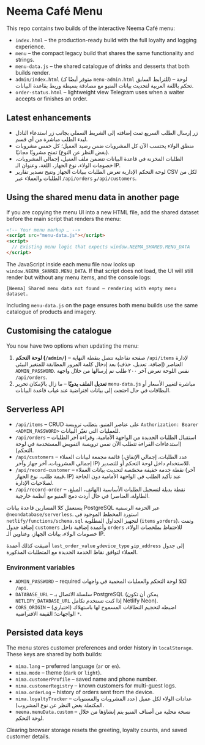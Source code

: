 # Neema Café Menu

This repo contains two builds of the interactive Neema Café menu:

- `index.html` – the production-ready build with the full loyalty and logging experience.
- `menu` – the compact legacy build that shares the same functionality and strings.
- `menu-data.js` – the shared catalogue of drinks and desserts that both builds render.
- `admin/index.html` (متوفر أيضًا كـ `menu-admin.html` للترابط السابق) – لوحة تحكم باللغة العربية لتحديث بيانات المنيو مع مصادقة بسيطة وربط بقاعدة البيانات.
- `order-status.html` – lightweight view Telegram uses when a waiter accepts or finishes an order.

## Latest enhancements

- زر إرسال الطلب السريع تمت إضافته إلى الشريط السفلي بجانب زر استدعاء النادل لبدء الطلب مباشرة من أي قسم.
- منطق الولاء يحتسب الآن كل المشروبات ضمن رصيد العميل؛ كل خمس مشروبات (بغض النظر عن النوع) تمنح مشروبًا مجانيًا.
- الطلبات المخزنة في قاعدة البيانات تتضمن ملف العميل، إجمالي المشروبات، خصومات الولاء، نوع الجهاز، اللغة، وعنوان الـ IP.
- لوحة التحكم الإدارية تعرض الطلبات ببيانات الجهاز وتتيح تصدير تقارير CSV لكل من الطلبات والعملاء عبر `/api/orders` و`/api/customers`.

## Using the shared menu data in another page

If you are copying the menu UI into a new HTML file, add the shared dataset before the main script that renders the menu:

```html
<!-- Your menu markup … -->
<script src="menu-data.js"></script>
<script>
  // Existing menu logic that expects window.NEEMA_SHARED.MENU_DATA
</script>
```

The JavaScript inside each menu file now looks up `window.NEEMA_SHARED.MENU_DATA`. If that script does not load, the UI will still render but without any menu items, and the console logs:

```
[Neema] Shared menu data not found — rendering with empty menu dataset.
```

Including `menu-data.js` on the page ensures both menu builds use the same catalogue of products and imagery.

## Customising the catalogue

You now have two options when updating the menu:

1. **لوحة التحكم (`/admin/`)** – صفحة تفاعلية تتصل بنقطة النهاية `/api/items` لإدارة العناصر (إضافة، تعديل، حذف) بعد إدخال كلمة المرور المطابقة للمتغير البيئي `ADMIN_PASSWORD`. نفس اللوحة تعرض آخر ٢٠٠ طلب تم إرسالها من خلال واجهة `/api/orders`.
2. **تعديل الملف يدويًا** – ما زال بالإمكان تحرير `menu-data.js` مباشرة لتغيير الأسعار أو البطاقات في حال احتجت إلى بيانات افتراضية عند غياب قاعدة البيانات.

## Serverless API

- `/api/items` – CRUD على عناصر المنيو، يتطلب ترويسة `Authorization: Bearer <ADMIN_PASSWORD>` للعمليات التي تغيّر البيانات.
- `/api/orders` – استقبال الطلبات الجديدة من الواجهة الأمامية، وقراءة آخر الطلبات (استدعاءات القراءة تتطلب الآن نفس ترويسة التفويض المستخدمة في لوحة التحكم).
- `/api/customers` – قائمة مجمعة لبيانات العملاء (عدد الطلبات، إجمالي الإنفاق، إجمالي المشروبات، آخر جهاز وآخر IP) للاستخدام داخل لوحة التحكم أو للتصدير.
- `/api/record-customer` – نقطة خدمة خفيفة مخصّصة لتحديث بيانات العملاء (آخر قيمة طلب، نوع الجهاز، IP) عند تأكيد الطلب في الواجهة الأمامية دون الحاجة لصلاحيات الإدارة.
- `/api/record-order` – نقطة بديلة لتسجيل الطلبات الأساسية (الهاتف، المبلغ، الطاولة، العناصر) في حال أردت دمج المنيو مع أنظمة خارجية.

يستعمل كلا المسارين قاعدة بيانات PostgreSQL عبر الحزمة الرسمية `@neondatabase/serverless`. استورد المخطط الموجود في `netlify/functions/schema.sql` لتجهيز الجداول المطلوبة (`items` و`orders`)، وتمت إضافة جدول `customers` وأعمدة إضافية داخل `orders` للاحتفاظ بملخصات الولاء، خصومات الولاء، بيانات الجهاز، وعناوين الـ IP.

أضيفت كذلك أعمدة `last_order_value` و`device_type` و`ip_address` إلى جدول العملاء لتوافق نقاط الخدمة الجديدة مع المتطلبات المذكورة.

### Environment variables

- `ADMIN_PASSWORD` – required لكلا لوحة التحكم والعمليات المحمية في واجهات `/api`.
- `DATABASE_URL` – سلسلة الاتصال بـ PostgreSQL (يمكن أن تكون `NETLIFY_DATABASE_URL` إذا كنت تستخدم تكامل Netlify Neon).
- `CORS_ORIGIN` – (اختياري) اضبطه لتحجيم النطاقات المسموح لها باستهلاك الواجهات؛ القيمة الافتراضية `*`.

## Persisted data keys

The menu stores customer preferences and order history in `localStorage`. These keys are shared by both builds:

- `nima.lang` – preferred language (`ar` or `en`).
- `nima.mode` – theme (`dark` or `light`).
- `nima.customerProfile` – saved name and phone number.
- `nima.customerRegistry` – known customers for multi-guest logs.
- `nima.orderLog` – history of orders sent from the device.
- `nima.loyaltyTracker` – عدادات الولاء لكل عميل (عدد المشروبات والمستويات المكتملة بغض النظر عن نوع المشروب).
- `neema.menuData.custom` – نسخة محلية من أصناف المنيو يتم إنشاؤها من خلال لوحة التحكم.

Clearing browser storage resets the greeting, loyalty counts, and saved customer details.
